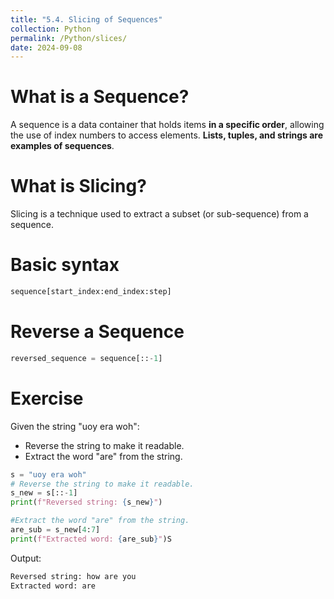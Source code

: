 ```yaml
---
title: "5.4. Slicing of Sequences"
collection: Python
permalink: /Python/slices/
date: 2024-09-08
---
```

# What is a Sequence?
 A sequence is a data container that holds items **in a specific order**, allowing the use of index numbers to access elements. **Lists, tuples, and strings are examples of sequences**.

# What is Slicing?
Slicing is a technique used to extract a subset (or sub-sequence) from a sequence.

# Basic syntax
```python
sequence[start_index:end_index:step]
```
# Reverse a Sequence
```python
reversed_sequence = sequence[::-1]
```
# Exercise
Given the string "uoy era woh":
- Reverse the string to make it readable.
- Extract the word "are" from the string.
```python
s = "uoy era woh"
# Reverse the string to make it readable.
s_new = s[::-1]
print(f"Reversed string: {s_new}")

#Extract the word "are" from the string.
are_sub = s_new[4:7]
print(f"Extracted word: {are_sub}")S
```
Output:
```python
Reversed string: how are you
Extracted word: are
```